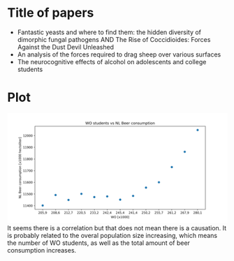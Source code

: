 # Title of papers
* Fantastic yeasts and where to find them: the hidden diversity of dimorphic fungal pathogens AND The Rise of Coccidioides: Forces Against the Dust Devil Unleashed
* An analysis of the forces required to drag sheep over various surfaces
* The neurocognitive effects of alcohol on adolescents and college students

# Plot

![image](istherecorrelation.jpg)
It seems there is a correlation but that does not mean there is a causation. It is probably related to the overal population size increasing, which means the number of WO students, as well as the total amount of beer consumption increases.
